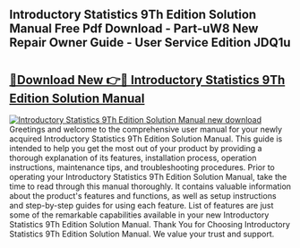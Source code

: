 ## Introductory Statistics 9Th Edition Solution Manual Free Pdf Download - Part-uW8 New Repair Owner Guide - User Service Edition JDQ1u

# <h2><a href="http://bc14475.oget.top/?id=Introductory+Statistics+9Th+Edition+Solution+Manual">🔗Download New 👉🔴 Introductory Statistics 9Th Edition Solution Manual</a></h2>

[![Introductory Statistics 9Th Edition Solution Manual new download](https://i.imgur.com/5g1atiW.png)](http://bc14475.oget.top/?id=Introductory+Statistics+9Th+Edition+Solution+Manual)
Greetings and welcome to the comprehensive user manual for your newly acquired Introductory Statistics 9Th Edition Solution Manual. This guide is intended to help you get the most out of your product by providing a thorough explanation of its features, installation process, operation instructions, maintenance tips, and troubleshooting procedures. Prior to operating your Introductory Statistics 9Th Edition Solution Manual, take the time to read through this manual thoroughly. It contains valuable information about the product's features and functions, as well as setup instructions and step-by-step guides for using each feature. List of features are just some of the remarkable capabilities available in your new Introductory Statistics 9Th Edition Solution Manual. Thank You for Choosing Introductory Statistics 9Th Edition Solution Manual. We value your trust and support.

